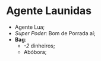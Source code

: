 Agente Launidas
========

- Agente Lua;
- _Super Poder_: Bom de Porrada aí;
- **Bag**:
	- *-2* dinheiros;
	- Abóbora;
